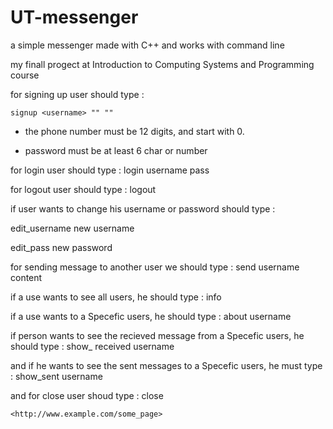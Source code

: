 # UT-messenger
 a simple messenger made with C++ and works with command line
 
 my finall progect at Introduction to Computing Systems and Programming course
 
 for signing up user should type :
 
 <pre><code>signup &lt;username&gt; "<password>" "<phonenumber>"
</code></pre>

 
 * the phone number must be 12 digits, and start with 0.
 
 * password must be at least 6 char or number
 
 
 for login user should type : login username pass
 
 
 for logout user should type : logout
 
 if user wants to change his username or password should type : 

 edit_username new username

 edit_pass new password

 
 for sending message to another user we should type : send username content
 
 
 if a use wants to see all users, he should type : info
 
 
 if a use wants to a Specefic users, he should type : about username
 
 
 if person wants to see the recieved message from a Specefic users, he should type : show_ received username
 
 and if he wants to see the sent messages to a Specefic users, he must type : show_sent username
 
 and for close user shoud type : close
 
 
 
 
 
 
 
 
 <pre><code>&lt;http://www.example.com/some_page&gt;
</code></pre>
